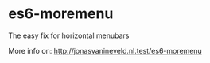 # es6-moremenu
The easy fix for horizontal menubars

More info on: http://jonasvanineveld.nl.test/es6-moremenu 
